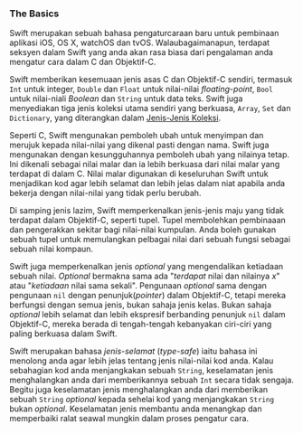 ### The Basics

Swift merupakan sebuah bahasa pengaturcaraan baru untuk pembinaan aplikasi iOS, OS X, watchOS dan tvOS. Walaubagaimanapun, terdapat seksyen dalam Swift yang anda akan rasa biasa dari pengalaman anda mengatur cara dalam C dan Objektif-C.

Swift memberikan kesemuaan jenis asas C dan Objektif-C sendiri, termasuk `Int` untuk integer, `Double` dan `Float` untuk nilai-nilai *floating-point*, `Bool` untuk nilai-niali *Boolean* dan `String` untuk data teks. Swift juga menyediakan tiga jenis koleksi utama sendiri yang berkuasa, `Array`, `Set` dan `Dictionary`, yang diterangkan dalam [Jenis-Jenis Koleksi](https://github.com/contraultra/The-Swift-Programming-Language-in-Malay/blob/Selesai/02_PanduanBahasa_LanguageGuide/D0_JenisJenisKoleksi_CollectionTypes.md).

Seperti C, Swift mengunakan pemboleh ubah untuk menyimpan dan merujuk kepada nilai-nilai yang dikenal pasti dengan nama. Swift juga mengunakan dengan kesungguhannya pemboleh ubah yang nilainya tetap. Ini dikenali sebagai nilai malar dan ia lebih berkuasa dari nilai malar yang terdapat  di dalam C. Nilai malar digunakan di keseluruhan Swift untuk menjadikan kod agar lebih selamat dan lebih jelas dalam niat apabila anda bekerja dengan nilai-nilai yang tidak perlu berubah.

Di samping jenis lazim, Swift memperkenalkan jenis-jenis maju yang tidak terdapat dalam Objektif-C, seperti tupel. Tupel membolehkan pembinaaan dan pengerakkan sekitar bagi nilai-nilai kumpulan. Anda boleh gunakan sebuah tupel untuk memulangkan pelbagai nilai dari sebuah fungsi sebagai sebuah nilai kompaun.

Swift juga memperkenalkan jenis *optional* yang mengendalikan ketiadaan sebuah nilai. *Optional* bermakna sama ada "*terdapat* nilai dan nilainya *x*" atau "*ketiadaan* nilai sama sekali". Pengunaan *optional* sama dengan pengunaan `nil` dengan penunjuk(*pointer*) dalam Objektif-C, tetapi mereka berfungsi dengan semua jenis, bukan sahaja jenis kelas. Bukan sahaja *optional* lebih selamat dan lebih ekspresif berbanding penunjuk `nil` dalam Objektif-C, mereka berada di tengah-tengah kebanyakan ciri-ciri yang paling berkuasa dalam Swift.

Swift merupakan bahasa *jenis-selamat* (*type-safe*) iaitu bahasa ini menolong anda agar lebih jelas tentang jenis nilai-nilai kod anda. Kalau sebahagian kod anda menjangkakan sebuah `String`, keselamatan jenis menghalangkan anda dari memberikannya sebuah `Int` secara tidak sengaja. Begitu juga keselamatan jenis menghalangkan anda dari memberikan sebuah `String` *optional* kepada sehelai kod yang menjangkakan `String` bukan *optional*. Keselamatan jenis membantu anda menangkap dan memperbaiki ralat seawal mungkin dalam proses pengatur cara.
